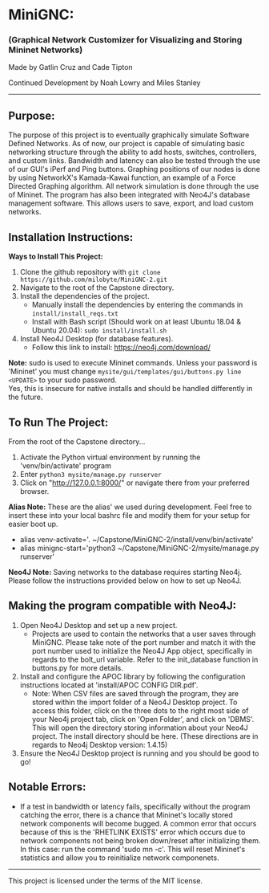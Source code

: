# MiniGNC:  
### (**G**raphical **N**etwork **C**ustomizer for Visualizing and Storing Mininet Networks)

Made by Gatlin Cruz and Cade Tipton 

Continued Development by Noah Lowry and Miles Stanley

---

## Purpose:
The purpose of this project is to eventually graphically simulate Software Defined Networks. As of now, our project is capable of simulating basic networking structure through the ability to add hosts, switches, controllers, and custom links. Bandwidth and latency can also be tested through the use of our GUI's iPerf and Ping buttons. Graphing positions of our nodes is done by using NetworkX's Kamada-Kawai function, an example of a Force Directed Graphing algorithm. All network simulation is done through the use of Mininet. The program has also been integrated with Neo4J's database management software. This allows users to save, export, and load custom networks.
 
## Installation Instructions:
**Ways to Install This Project:**
1. Clone the github repository with `git clone https://github.com/milobyte/MiniGNC-2.git`
2. Navigate to the root of the Capstone directory.
3. Install the dependencies of the project.
   - Manually install the dependencies by entering the commands in `install/install_reqs.txt`
   - Install with Bash script (Should work on at least Ubuntu 18.04 & Ubuntu 20.04): `sudo install/install.sh`
4. Install Neo4J Desktop (for database features).
   - Follow this link to install: https://neo4j.com/download/

**Note:** sudo is used to execute Mininet commands. Unless your password is 'Mininet'
you must change `mysite/gui/templates/gui/buttons.py line <UPDATE>` to your sudo password.  
Yes, this is insecure for native installs and should be handled differently in the future.

## To Run The Project:
From the root of the Capstone directory...  
1. Activate the Python virtual environment by running the 'venv/bin/activate' program
2. Enter `python3 mysite/manage.py runserver`
3. Click on "http://127.0.0.1:8000/" or navigate there from your preferred browser.  

**Alias Note:** These are the alias' we used during development. Feel free to insert these into your local bashrc file and modify them for your setup for easier boot up.  
 - alias venv-activate='. ~/Capstone/MiniGNC-2/install/venv/bin/activate'
 - alias minignc-start='python3 ~/Capstone/MiniGNC-2/mysite/manage.py runserver'


**Neo4J Note:** Saving networks to the database requires starting Neo4j. Please follow the instructions provided below on how to set up Neo4J.

## Making the program compatible with Neo4J:
1. Open Neo4J Desktop and set up a new project.
   - Projects are used to contain the networks that a user saves through MiniGNC. Please take note of the port number and match it with the port number used to initialize the Neo4J App object, specifically in regards to the bolt_url variable. Refer to the init_database function in buttons.py for more details. 
2. Install and configure the APOC library by following the configuration instructions located at 'install/APOC CONFIG DIR.pdf'. 
   - Note: When CSV files are saved through the program, they are stored within the import folder of a Neo4J Desktop project. To access this folder, click on the three dots to the right most side of your Neo4j project tab, click on 'Open Folder', and click on 'DBMS'. This will open the directory storing information about your Neo4J project. The install directory should be here. (These directions are in regards to Neo4j Desktop version: 1.4.15)
3. Ensure the Neo4J Desktop project is running and you should be good to go!

## Notable Errors:
 - If a test in bandwidth or latency fails, specifically without the program catching the error, there is a chance that Mininet's locally stored network components will become bugged. A common error that occurs because of this is the 'RHETLINK EXISTS' error which occurs due to network components not being broken down/reset after initializing them. In this case: run the command 'sudo mn -c'. This will reset Mininet's statistics and allow you to reinitialize network componenets. 
---

This project is licensed under the terms of the MIT license.
